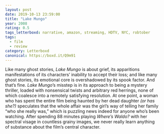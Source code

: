 ```yaml
---
layout: post 
date: 2019-10-13 23:59:00
title: "Lake Mungo"
year: 2008
rating: 0.5
tags_letterboxd: narrative, amazon, streaming, HDTV, NYC, robtober
tags:
  - film
  - review
category: Letterboxd
canonical: https://boxd.it/Q9m91
---
```


Like many ghost stories, <cite>Lake Mungo</cite> is about grief, its apparitions manifestations of its characters’ inability to accept their loss; and like many ghost stories, its emotional core is overshadowed by its spook factor. And that’s fine. <cite>Lake Mungo</cite>’s misstep is in its approach to being a mystery thriller, loaded with nonsensical twists and arbitrary red herrings, none of which coalesce into a remotely satisfying resolution. At one point, a woman who has spent the entire film being haunted by her dead daughter<cite> (or has she?) </cite>speculates that the whole affair was the girl’s way of telling her family “who she really was,” which is puzzling news indeed for anyone who’s been watching. After spending 88 minutes playing <cite>Where’s Waldo?</cite> with her spectral visage in countless grainy images, we never really learn anything of substance about the film’s central character.